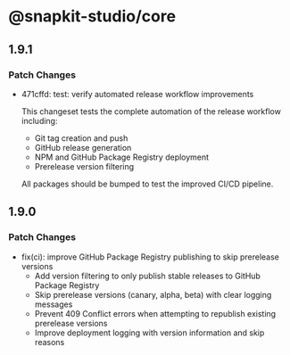 # @snapkit-studio/core

## 1.9.1

### Patch Changes

- 471cffd: test: verify automated release workflow improvements

  This changeset tests the complete automation of the release workflow including:
  - Git tag creation and push
  - GitHub release generation
  - NPM and GitHub Package Registry deployment
  - Prerelease version filtering

  All packages should be bumped to test the improved CI/CD pipeline.

## 1.9.0

### Patch Changes

- fix(ci): improve GitHub Package Registry publishing to skip prerelease versions
  - Add version filtering to only publish stable releases to GitHub Package Registry
  - Skip prerelease versions (canary, alpha, beta) with clear logging messages
  - Prevent 409 Conflict errors when attempting to republish existing prerelease versions
  - Improve deployment logging with version information and skip reasons
